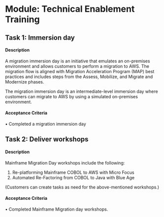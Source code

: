 
# Module: Technical Enablement Training
## Task 1: Immersion day
#### Description
A migration immersion day is an initiative that emulates an on-premises environment and allows customers to perform a migration to AWS. The migration flow is aligned with Migration Acceleration Program (MAP) best practices and includes steps from the Assess, Mobilize, and Migrate and Modernize phases. 

The migration immersion day is an intermediate-level immersion day where customers can migrate to AWS by using a simulated on-premises environment. 


#### Acceptance Criteria
• Completed a migration immersion day 
## Task 2: Deliver workshops
#### Description
Mainframe Migration Day workshops include the following: 

1) Re-platforming Mainframe COBOL to AWS with Micro Focus 
2) Automated Re-Factoring from COBOL to Java with Blue Age

(Customers can create tasks as need for the above-mentioned workshops.)


#### Acceptance Criteria
• Completed Mainframe Migration day workshops.